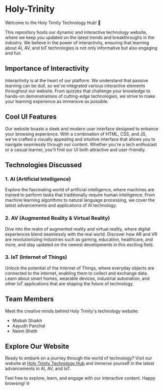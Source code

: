 # Holy-Trinity

Welcome to the Holy Trinity Technology Hub! 🚀

This repository hosts our dynamic and interactive technology website, where we keep you updated on the latest trends and breakthroughs in the industry. We believe in the power of interactivity, ensuring that learning about AI, AV, and IoT technologies is not only informative but also engaging and fun.

## Importance of Interactivity

Interactivity is at the heart of our platform. We understand that passive learning can be dull, so we've integrated various interactive elements throughout our website. From quizzes that challenge your knowledge to hands-on demonstrations of cutting-edge technologies, we strive to make your learning experience as immersive as possible.

## Cool UI Features

Our website boasts a sleek and modern user interface designed to enhance your browsing experience. With a combination of HTML, CSS, and JS, we've crafted a visually appealing and intuitive interface that allows you to navigate seamlessly through our content. Whether you're a tech enthusiast or a casual learner, you'll find our UI both attractive and user-friendly.

## Technologies Discussed

### 1. AI (Artificial Intelligence)
Explore the fascinating world of artificial intelligence, where machines are trained to perform tasks that traditionally require human intelligence. From machine learning algorithms to natural language processing, we cover the latest advancements and applications of AI technology.

### 2. AV (Augmented Reality & Virtual Reality)
Dive into the realm of augmented reality and virtual reality, where digital experiences blend seamlessly with the real world. Discover how AR and VR are revolutionizing industries such as gaming, education, healthcare, and more, and stay updated on the newest developments in this exciting field.

### 3. IoT (Internet of Things)
Unlock the potential of the Internet of Things, where everyday objects are connected to the internet, enabling them to collect and exchange data. Learn about smart homes, wearable devices, industrial automation, and other IoT applications that are shaping the future of technology.

## Team Members
Meet the creative minds behind Holy Trinity's technology website:

- Misbah Shaikh
- Aayudh Panchal
- Neem Sheth

## Explore Our Website
Ready to embark on a journey through the world of technology? Visit our website at [Holy Trinity Technology Hub](https://neem-sheth.github.io/New-Technology---Holy-Trinity/) and immerse yourself in the latest advancements in AI, AV, and IoT.

Feel free to explore, learn, and engage with our interactive content. Happy browsing! 🌐
